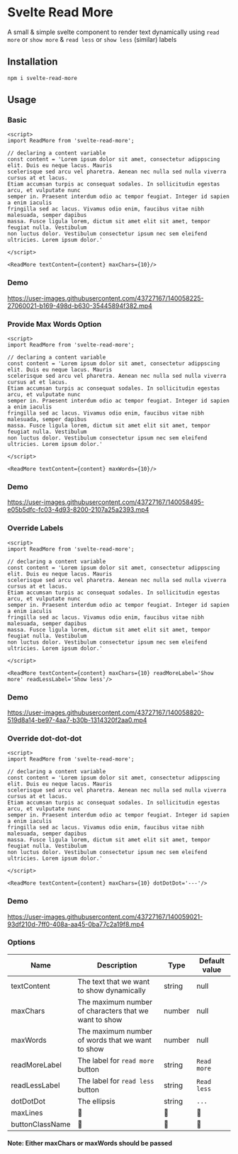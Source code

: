 
# Svelte Read More

A small & simple svelte component to render text dynamically using `read more` or `show more` & `read less` or `show less` (similar) labels

## Installation

`npm i svelte-read-more`

## Usage 

### Basic

```svelte
<script>
import ReadMore from 'svelte-read-more';

// declaring a content variable
const content = 'Lorem ipsum dolor sit amet, consectetur adippscing elit. Duis eu neque lacus. Mauris
scelerisque sed arcu vel pharetra. Aenean nec nulla sed nulla viverra cursus at et lacus.
Etiam accumsan turpis ac consequat sodales. In sollicitudin egestas arcu, et vulputate nunc
semper in. Praesent interdum odio ac tempor feugiat. Integer id sapien a enim iaculis
fringilla sed ac lacus. Vivamus odio enim, faucibus vitae nibh malesuada, semper dapibus
massa. Fusce ligula lorem, dictum sit amet elit sit amet, tempor feugiat nulla. Vestibulum
non luctus dolor. Vestibulum consectetur ipsum nec sem eleifend ultricies. Lorem ipsum dolor.' 

</script>

<ReadMore textContent={content} maxChars={10}/>
```

### Demo

https://user-images.githubusercontent.com/43727167/140058225-27060021-b169-498d-b630-35445894f382.mp4


### Provide Max Words Option

```svelte
<script>
import ReadMore from 'svelte-read-more';

// declaring a content variable
const content = 'Lorem ipsum dolor sit amet, consectetur adippscing elit. Duis eu neque lacus. Mauris
scelerisque sed arcu vel pharetra. Aenean nec nulla sed nulla viverra cursus at et lacus.
Etiam accumsan turpis ac consequat sodales. In sollicitudin egestas arcu, et vulputate nunc
semper in. Praesent interdum odio ac tempor feugiat. Integer id sapien a enim iaculis
fringilla sed ac lacus. Vivamus odio enim, faucibus vitae nibh malesuada, semper dapibus
massa. Fusce ligula lorem, dictum sit amet elit sit amet, tempor feugiat nulla. Vestibulum
non luctus dolor. Vestibulum consectetur ipsum nec sem eleifend ultricies. Lorem ipsum dolor.' 

</script>

<ReadMore textContent={content} maxWords={10}/>
```

### Demo

https://user-images.githubusercontent.com/43727167/140058495-e05b5dfc-fc03-4d93-8200-2107a25a2393.mp4


### Override Labels

```svelte
<script>
import ReadMore from 'svelte-read-more';

// declaring a content variable
const content = 'Lorem ipsum dolor sit amet, consectetur adippscing elit. Duis eu neque lacus. Mauris
scelerisque sed arcu vel pharetra. Aenean nec nulla sed nulla viverra cursus at et lacus.
Etiam accumsan turpis ac consequat sodales. In sollicitudin egestas arcu, et vulputate nunc
semper in. Praesent interdum odio ac tempor feugiat. Integer id sapien a enim iaculis
fringilla sed ac lacus. Vivamus odio enim, faucibus vitae nibh malesuada, semper dapibus
massa. Fusce ligula lorem, dictum sit amet elit sit amet, tempor feugiat nulla. Vestibulum
non luctus dolor. Vestibulum consectetur ipsum nec sem eleifend ultricies. Lorem ipsum dolor.' 

</script>

<ReadMore textContent={content} maxChars={10} readMoreLabel='Show more' readLessLabel='Show less'/>
```

### Demo

https://user-images.githubusercontent.com/43727167/140058820-519d8a14-be97-4aa7-b30b-1314320f2aa0.mp4


### Override dot-dot-dot

```svelte
<script>
import ReadMore from 'svelte-read-more';

// declaring a content variable
const content = 'Lorem ipsum dolor sit amet, consectetur adippscing elit. Duis eu neque lacus. Mauris
scelerisque sed arcu vel pharetra. Aenean nec nulla sed nulla viverra cursus at et lacus.
Etiam accumsan turpis ac consequat sodales. In sollicitudin egestas arcu, et vulputate nunc
semper in. Praesent interdum odio ac tempor feugiat. Integer id sapien a enim iaculis
fringilla sed ac lacus. Vivamus odio enim, faucibus vitae nibh malesuada, semper dapibus
massa. Fusce ligula lorem, dictum sit amet elit sit amet, tempor feugiat nulla. Vestibulum
non luctus dolor. Vestibulum consectetur ipsum nec sem eleifend ultricies. Lorem ipsum dolor.' 

</script>

<ReadMore textContent={content} maxChars={10} dotDotDot='---'/>
```
### Demo

https://user-images.githubusercontent.com/43727167/140059021-93df210d-7ff0-408a-aa45-0ba77c2a19f8.mp4


### Options

| Name | Description | Type | Default value
| -------------- |  ---------------- |  ---------------- |  ---------------- |
| textContent | The text that we want to show dynamically | string | null
| maxChars | The maximum number of characters that we want to show  | number | null
| maxWords | The maximum number of words that we want to show | number | null
| readMoreLabel | The label for `read more` button | string | `Read more`
| readLessLabel | The label for `read less` button | string | `Read less`
| dotDotDot | The ellipsis | string | `...`
| maxLines | 🚧 | 🚧 | 🚧
| buttonClassName | 🚧 | 🚧 | 🚧

#### Note: Either maxChars or maxWords should be passed 
